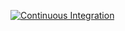 [![Continuous Integration](https://github.com/mhorioka/fizzbuzz_github_actions/actions/workflows/ci.yml/badge.svg)](https://github.com/mhorioka/fizzbuzz_github_actions/actions/workflows/ci.yml)